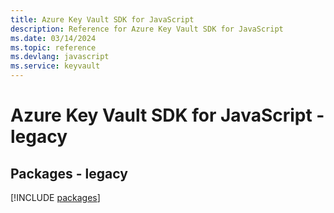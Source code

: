 ```yaml
---
title: Azure Key Vault SDK for JavaScript
description: Reference for Azure Key Vault SDK for JavaScript
ms.date: 03/14/2024
ms.topic: reference
ms.devlang: javascript
ms.service: keyvault
---
```

# Azure Key Vault SDK for JavaScript - legacy
## Packages - legacy
[!INCLUDE [packages](key-vault-index.md)]